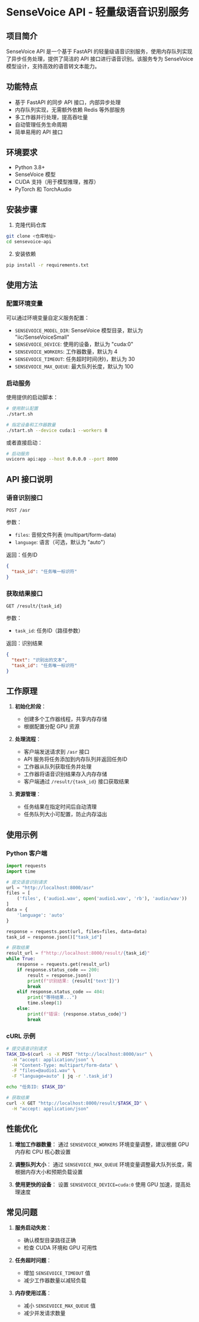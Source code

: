 # SenseVoice API - 轻量级语音识别服务

## 项目简介

SenseVoice API 是一个基于 FastAPI 的轻量级语音识别服务，使用内存队列实现了异步任务处理，提供了简洁的 API 接口进行语音识别。该服务专为 SenseVoice 模型设计，支持高效的语音转文本能力。

## 功能特点

- 基于 FastAPI 的同步 API 接口，内部异步处理
- 内存队列实现，无需额外依赖 Redis 等外部服务
- 多工作器并行处理，提高吞吐量
- 自动管理任务生命周期
- 简单易用的 API 接口

## 环境要求

- Python 3.8+
- SenseVoice 模型
- CUDA 支持（用于模型推理，推荐）
- PyTorch 和 TorchAudio

## 安装步骤

1. 克隆代码仓库
```bash
git clone <仓库地址>
cd sensevoice-api
```

2. 安装依赖
```bash
pip install -r requirements.txt
```

## 使用方法

### 配置环境变量

可以通过环境变量自定义服务配置：

- `SENSEVOICE_MODEL_DIR`: SenseVoice 模型目录，默认为 "iic/SenseVoiceSmall"
- `SENSEVOICE_DEVICE`: 使用的设备，默认为 "cuda:0"
- `SENSEVOICE_WORKERS`: 工作器数量，默认为 4
- `SENSEVOICE_TIMEOUT`: 任务超时时间(秒)，默认为 30
- `SENSEVOICE_MAX_QUEUE`: 最大队列长度，默认为 100

### 启动服务

使用提供的启动脚本：

```bash
# 使用默认配置
./start.sh

# 指定设备和工作器数量
./start.sh --device cuda:1 --workers 8
```

或者直接启动：

```bash
# 启动服务
uvicorn api:app --host 0.0.0.0 --port 8000
```

## API 接口说明

### 语音识别接口

```
POST /asr
```

参数：
- `files`: 音频文件列表 (multipart/form-data)
- `language`: 语言（可选，默认为 "auto"）

返回：任务ID
```json
{
  "task_id": "任务唯一标识符"
}
```

### 获取结果接口

```
GET /result/{task_id}
```

参数：
- `task_id`: 任务ID（路径参数）

返回：识别结果
```json
{
  "text": "识别出的文本",
  "task_id": "任务唯一标识符"
}
```

## 工作原理

1. **初始化阶段**：
   - 创建多个工作器线程，共享内存存储
   - 根据配置分配 GPU 资源

2. **处理流程**：
   - 客户端发送请求到 `/asr` 接口
   - API 服务将任务添加到内存队列并返回任务ID
   - 工作器从队列获取任务并处理
   - 工作器将语音识别结果存入内存存储
   - 客户端通过 `/result/{task_id}` 接口获取结果

3. **资源管理**：
   - 任务结果在指定时间后自动清理
   - 任务队列大小可配置，防止内存溢出

## 使用示例

### Python 客户端

```python
import requests
import time

# 提交语音识别请求
url = "http://localhost:8000/asr"
files = [
    ('files', ('audio1.wav', open('audio1.wav', 'rb'), 'audio/wav'))
]
data = {
    'language': 'auto'
}

response = requests.post(url, files=files, data=data)
task_id = response.json()["task_id"]

# 获取结果
result_url = f"http://localhost:8000/result/{task_id}"
while True:
    response = requests.get(result_url)
    if response.status_code == 200:
        result = response.json()
        print(f"识别结果: {result['text']}")
        break
    elif response.status_code == 404:
        print("等待结果...")
        time.sleep(1)
    else:
        print(f"错误: {response.status_code}")
        break
```

### cURL 示例

```bash
# 提交语音识别请求
TASK_ID=$(curl -s -X POST "http://localhost:8000/asr" \
  -H "accept: application/json" \
  -H "Content-Type: multipart/form-data" \
  -F "files=@audio1.wav" \
  -F "language=auto" | jq -r '.task_id')

echo "任务ID: $TASK_ID"

# 获取结果
curl -X GET "http://localhost:8000/result/$TASK_ID" \
  -H "accept: application/json"
```

## 性能优化

1. **增加工作器数量**：
   通过 `SENSEVOICE_WORKERS` 环境变量调整，建议根据 GPU 内存和 CPU 核心数设置

2. **调整队列大小**：
   通过 `SENSEVOICE_MAX_QUEUE` 环境变量调整最大队列长度，需根据内存大小和预期负载设置

3. **使用更快的设备**：
   设置 `SENSEVOICE_DEVICE=cuda:0` 使用 GPU 加速，提高处理速度

## 常见问题

1. **服务启动失败**：
   - 确认模型目录路径正确
   - 检查 CUDA 环境和 GPU 可用性

2. **任务超时问题**：
   - 增加 `SENSEVOICE_TIMEOUT` 值
   - 减少工作器数量以减轻负载

3. **内存使用过高**：
   - 减小 `SENSEVOICE_MAX_QUEUE` 值
   - 减少并发请求数量